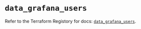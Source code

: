 # `data_grafana_users`

Refer to the Terraform Registory for docs: [`data_grafana_users`](https://registry.terraform.io/providers/grafana/grafana/3.16.0/docs/data-sources/users).
